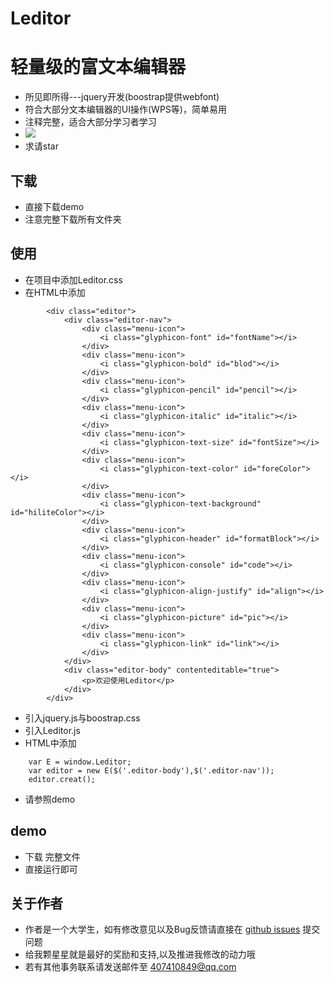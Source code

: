 # Leditor
# 轻量级的富文本编辑器
- 所见即所得---jquery开发(boostrap提供webfont)
- 符合大部分文本编辑器的UI操作(WPS等)，简单易用
- 注释完整，适合大部分学习者学习
- ![](read_files/1.jpg)
- 求请star

## 下载

- 直接下载demo[](https://github.com/xxx407410849/Leditor)
- 注意完整下载所有文件夹

## 使用

- 在项目中添加Leditor.css
- 在HTML中添加
```
		<div class="editor">
			<div class="editor-nav">
				<div class="menu-icon">
					<i class="glyphicon-font" id="fontName"></i>
				</div>
				<div class="menu-icon">
					<i class="glyphicon-bold" id="blod"></i>
				</div>
				<div class="menu-icon">
					<i class="glyphicon-pencil" id="pencil"></i>
				</div>
				<div class="menu-icon">
					<i class="glyphicon-italic" id="italic"></i>
				</div>
				<div class="menu-icon">
					<i class="glyphicon-text-size" id="fontSize"></i>
				</div>
				<div class="menu-icon">
					<i class="glyphicon-text-color" id="foreColor"></i>
				</div>
				<div class="menu-icon">
					<i class="glyphicon-text-background" id="hiliteColor"></i>
				</div>
				<div class="menu-icon">
					<i class="glyphicon-header" id="formatBlock"></i>
				</div>
				<div class="menu-icon">
					<i class="glyphicon-console" id="code"></i>
				</div>
				<div class="menu-icon">
					<i class="glyphicon-align-justify" id="align"></i>
				</div>
				<div class="menu-icon">
					<i class="glyphicon-picture" id="pic"></i>
				</div>
				<div class="menu-icon">
					<i class="glyphicon-link" id="link"></i>
				</div>
			</div>
			<div class="editor-body" contenteditable="true">
				<p>欢迎使用Leditor</p>
			</div>
		</div>
```
- 引入jquery.js与boostrap.css
- 引入Leditor.js
- HTML中添加
```
	var E = window.Leditor;
	var editor = new E($('.editor-body'),$('.editor-nav'));
	editor.creat();
```
- 请参照demo

## demo

- 下载 [](https://github.com/xxx407410849/Leditor) 完整文件
- 直接运行即可

## 关于作者

- 作者是一个大学生，如有修改意见以及Bug反馈请直接在 [github issues](https://github.com/xxx407410849/Leditor/issues) 提交问题
- 给我颗星星就是最好的奖励和支持,以及推进我修改的动力哦
- 若有其他事务联系请发送邮件至 407410849@qq.com
